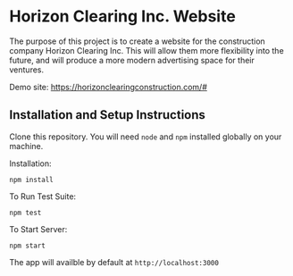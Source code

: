 # Horizon Clearing Inc. Website
The purpose of this project is to create a website for the construction company Horizon Clearing Inc.
This will allow them more flexibility into the future, and will produce a more modern advertising space for their ventures.

Demo site: https://horizonclearingconstruction.com/#

## Installation and Setup Instructions

Clone this repository. You will need `node` and `npm` installed globally on your machine.

Installation:

`npm install`

To Run Test Suite:

`npm test`  

To Start Server:

`npm start`

The app will availble by default at `http://localhost:3000`
